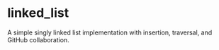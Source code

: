 # linked_list
A simple singly linked list implementation with insertion, traversal, and GitHub collaboration.
